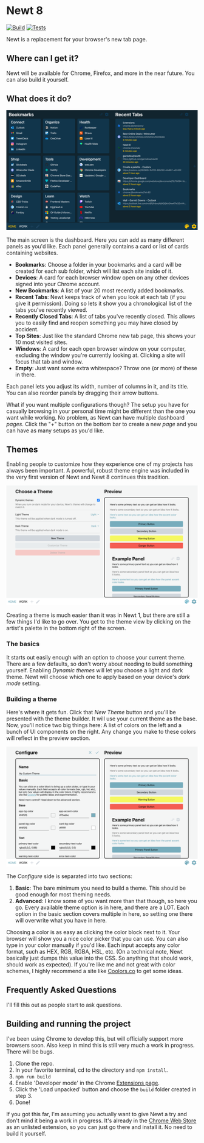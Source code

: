 # Newt 8

[![Build](https://github.com/garredow/newt8/actions/workflows/build.yml/badge.svg)](https://github.com/garredow/newt8/actions/workflows/build.yml) [![Tests](https://github.com/garredow/newt8/actions/workflows/test.yml/badge.svg)](https://github.com/garredow/newt8/actions/workflows/test.yml)

Newt is a replacement for your browser's new tab page.

## Where can I get it?

Newt will be available for Chrome, Firefox, and more in the near future. You can also build it yourself.

## What does it do?

![Dashboard view](/screenshots/dashboard1.png?raw=true)

The main screen is the dashboard. Here you can add as many different panels as you'd like. Each panel generally contains a card or list of cards containing websites.

- **Bookmarks**: Choose a folder in your bookmarks and a card will be created for each sub folder, which will list each site inside of it.
- **Devices**: A card for each browser window open on any other devices signed into your Chrome account.
- **New Bookmarks**: A list of your 20 most recently added bookmarks.
- **Recent Tabs**: Newt keeps track of when you look at each tab (if you give it permission). Doing so lets it show you a chronological list of the tabs you've recently viewed.
- **Recently Closed Tabs**: A list of tabs you've recently closed. This allows you to easily find and reopen something you may have closed by accident.
- **Top Sites**: Just like the standard Chrome new tab page, this shows your 10 most visited sites.
- **Windows**: A card for each open browser window on your computer, excluding the window you're currently looking at. Clicking a site will focus that tab and window.
- **Empty**: Just want some extra whitespace? Throw one (or more) of these in there.

Each panel lets you adjust its width, number of columns in it, and its title. You can also reorder panels by dragging their arrow buttons.

What if you want multiple configurations though? The setup you have for casually browsing in your personal time might be different than the one you want while working. No problem, as Newt can have multiple dashboard _pages_. Click the "+" button on the bottom bar to create a new _page_ and you can have as many setups as you'd like.

## Themes

Enabling people to customize how they experience one of my projects has always been important. A powerful, robust theme engine was included in the very first version of Newt and Newt 8 continues this tradition.

![Themes view](/screenshots/themes1.png?raw=true)

Creating a theme is much easier than it was in Newt 1, but there are still a few things I'd like to go over. You get to the theme view by clicking on the artist's palette in the bottom right of the screen.

### The basics

It starts out easily enough with an option to choose your current theme. There are a few defaults, so don't worry about needing to build something yourself. Enabling _Dynamic themes_ will let you choose a light and dark theme. Newt will choose which one to apply based on your device's _dark mode_ setting.

### Building a theme

Here's where it gets fun. Click that _New Theme_ button and you'll be presented with the theme builder. It will use your current theme as the base. Now, you'll notice two big things here: A list of colors on the left and a bunch of UI components on the right. Any change you make to these colors will reflect in the preview section.

![Theme builder view](/screenshots/theme-builder.png?raw=true)

The _Configure_ side is separated into two sections:

1. **Basic**: The bare minimum you need to build a theme. This should be good enough for most theming needs.
2. **Advanced**: I know some of you want more than that though, so here you go. Every available theme option is in here, and there are a LOT. Each option in the basic section covers multiple in here, so setting one there will overwrite what you have in here.

Choosing a color is as easy as clicking the color block next to it. Your browser will show you a nice color picker that you can use. You can also type in your color manually if you'd like. Each input accepts any color format, such as HEX, RGB, RGBA, HSL, etc. (On a technical note, Newt basically just dumps this value into the CSS. So anything that should work, should work as expected). If you're like me and not great with color schemes, I highly recommend a site like [Coolors.co](https://coolors.co/) to get some ideas.

## Frequently Asked Questions

I'll fill this out as people start to ask questions.

## Building and running the project

I've been using Chrome to develop this, but will officially support more browsers soon. Also keep in mind this is still very much a work in progress. There will be bugs.

1. Clone the repo.
2. In your favorite terminal, cd to the directory and `npm install`.
3. `npm run build`
4. Enable 'Developer mode' in the Chrome [Extensions page](chrome://extensions/).
5. Click the 'Load unpacked' button and choose the `build` folder created in step 3.
6. Done!

If you got this far, I'm assuming you actually want to give Newt a try and don't mind it being a work in progress. It's already in the [Chrome Web Store](https://chrome.google.com/webstore/detail/newt-a-better-new-tab/mmkiihpjlhniddmelfelebdkccpfjcpp) as an unlisted extension, so you can just go there and install it. No need to build it yourself.
